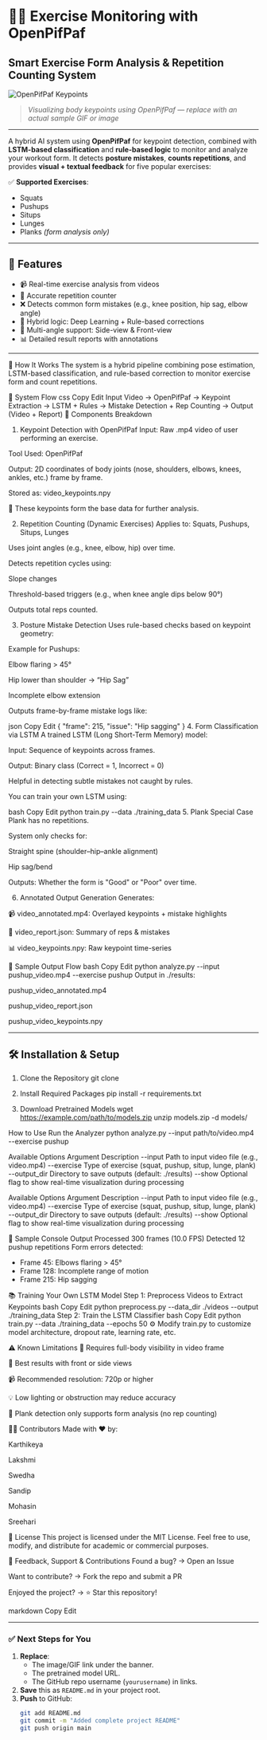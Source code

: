 # 🏋️‍♂️ Exercise Monitoring with OpenPifPaf  
## Smart Exercise Form Analysis & Repetition Counting System

![OpenPifPaf Keypoints](https://example.com/path/to/sample_keypoints_image.gif)  
> *Visualizing body keypoints using OpenPifPaf — replace with an actual sample GIF or image*

---

A hybrid AI system using **OpenPifPaf** for keypoint detection, combined with **LSTM-based classification** and **rule-based logic** to monitor and analyze your workout form. It detects **posture mistakes**, **counts repetitions**, and provides **visual + textual feedback** for five popular exercises:

✅ **Supported Exercises**:
- Squats  
- Pushups  
- Situps  
- Lunges  
- Planks *(form analysis only)*

---

## 🚀 Features

- 📹 Real-time exercise analysis from videos  
- 🔁 Accurate repetition counter  
- ❌ Detects common form mistakes (e.g., knee position, hip sag, elbow angle)  
- 🤖 Hybrid logic: Deep Learning + Rule-based corrections  
- 🎥 Multi-angle support: Side-view & Front-view  
- 📊 Detailed result reports with annotations  

---

🧠 How It Works
The system is a hybrid pipeline combining pose estimation, LSTM-based classification, and rule-based correction to monitor exercise form and count repetitions.

🔄 System Flow
css
Copy
Edit
Input Video → OpenPifPaf → Keypoint Extraction → LSTM + Rules → Mistake Detection + Rep Counting → Output (Video + Report)
🧩 Components Breakdown
1. Keypoint Detection with OpenPifPaf
Input: Raw .mp4 video of user performing an exercise.

Tool Used: OpenPifPaf

Output: 2D coordinates of body joints (nose, shoulders, elbows, knees, ankles, etc.) frame by frame.

Stored as: video_keypoints.npy

📌 These keypoints form the base data for further analysis.

2. Repetition Counting (Dynamic Exercises)
Applies to: Squats, Pushups, Situps, Lunges

Uses joint angles (e.g., knee, elbow, hip) over time.

Detects repetition cycles using:

Slope changes

Threshold-based triggers (e.g., when knee angle dips below 90°)

Outputs total reps counted.

3. Posture Mistake Detection
Uses rule-based checks based on keypoint geometry:

Example for Pushups:

Elbow flaring > 45°

Hip lower than shoulder → “Hip Sag”

Incomplete elbow extension

Outputs frame-by-frame mistake logs like:

json
Copy
Edit
{
  "frame": 215,
  "issue": "Hip sagging"
}
4. Form Classification via LSTM
A trained LSTM (Long Short-Term Memory) model:

Input: Sequence of keypoints across frames.

Output: Binary class (Correct = 1, Incorrect = 0)

Helpful in detecting subtle mistakes not caught by rules.

You can train your own LSTM using:

bash
Copy
Edit
python train.py --data ./training_data
5. Plank Special Case
Plank has no repetitions.

System only checks for:

Straight spine (shoulder–hip–ankle alignment)

Hip sag/bend

Outputs: Whether the form is "Good" or "Poor" over time.

6. Annotated Output Generation
Generates:

📹 video_annotated.mp4: Overlayed keypoints + mistake highlights

📄 video_report.json: Summary of reps & mistakes

📊 video_keypoints.npy: Raw keypoint time-series

🧠 Sample Output Flow
bash
Copy
Edit
python analyze.py --input pushup_video.mp4 --exercise pushup
Output in ./results:

pushup_video_annotated.mp4

pushup_video_report.json

pushup_video_keypoints.npy

---

## 🛠️ Installation & Setup

1.  Clone the Repository
git clone 

2. Install Required Packages
pip install -r requirements.txt

3. Download Pretrained Models
wget https://example.com/path/to/models.zip
unzip models.zip -d models/

How to Use
Run the Analyzer
python analyze.py --input path/to/video.mp4 --exercise pushup

Available Options
Argument	Description
--input	Path to input video file (e.g., video.mp4)
--exercise	Type of exercise (squat, pushup, situp, lunge, plank)
--output_dir	Directory to save outputs (default: ./results)
--show	Optional flag to show real-time visualization during processing

Available Options
Argument	Description
--input	Path to input video file (e.g., video.mp4)
--exercise	Type of exercise (squat, pushup, situp, lunge, plank)
--output_dir	Directory to save outputs (default: ./results)
--show	Optional flag to show real-time visualization during processing

🧾 Sample Console Output
Processed 300 frames (10.0 FPS)
Detected 12 pushup repetitions
Form errors detected:
- Frame 45: Elbows flaring > 45°
- Frame 128: Incomplete range of motion
- Frame 215: Hip sagging

📚 Training Your Own LSTM Model
Step 1: Preprocess Videos to Extract Keypoints
bash
Copy
Edit
python preprocess.py --data_dir ./videos --output ./training_data
Step 2: Train the LSTM Classifier
bash
Copy
Edit
python train.py --data ./training_data --epochs 50
⚙️ Modify train.py to customize model architecture, dropout rate, learning rate, etc.

⚠️ Known Limitations
📏 Requires full-body visibility in video frame

🎥 Best results with front or side views

📹 Recommended resolution: 720p or higher

💡 Low lighting or obstruction may reduce accuracy

📌 Plank detection only supports form analysis (no rep counting)

👨‍💻 Contributors
Made with ❤️ by:

Karthikeya

Lakshmi

Swedha

Sandip

Mohasin

Sreehari

📄 License
This project is licensed under the MIT License.
Feel free to use, modify, and distribute for academic or commercial purposes.

💬 Feedback, Support & Contributions
Found a bug? → Open an Issue

Want to contribute? → Fork the repo and submit a PR

Enjoyed the project? → ⭐ Star this repository!

markdown
Copy
Edit

---

### ✅ Next Steps for You

1. **Replace**:
   - The image/GIF link under the banner.
   - The pretrained model URL.
   - The GitHub repo username (`yourusername`) in links.
2. **Save** this as `README.md` in your project root.
3. **Push** to GitHub:
   ```bash
   git add README.md
   git commit -m "Added complete project README"
   git push origin main
